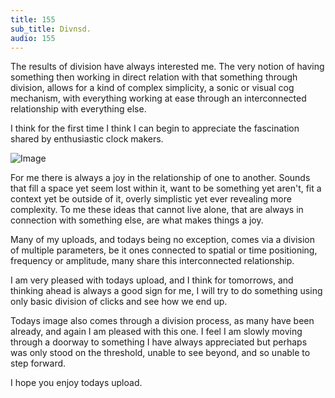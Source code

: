 ```yaml
---
title: 155
sub_title: Divnsd.
audio: 155
---
```


The results of division have always interested me. The very notion of having something then working in direct relation with that something through division, allows for a kind of complex simplicity, a sonic or visual cog mechanism, with everything working at ease through an interconnected relationship with everything else.

I think for the first time I think I can begin to appreciate the fascination shared by enthusiastic clock makers.

![Image](/assets/img/Snd-155.png)

For me there is always a joy in the relationship of one to another. Sounds that fill a space yet seem lost within it, want to be something yet aren't, fit a context yet be outside of it, overly simplistic yet ever revealing more complexity. To me these ideas that cannot live alone, that are always in connection with something else, are what makes things a joy.

Many of my uploads, and todays being no exception, comes via a division of multiple parameters, be it ones connected to spatial or time positioning, frequency or amplitude, many share this interconnected relationship.

I am very pleased with todays upload, and I think for tomorrows, and thinking ahead is always a good sign for me, I will try to do something using only basic division of clicks and see how we end up.

Todays image also comes through a division process, as many have been already, and again I am pleased with this one. I feel I am slowly moving through a doorway to something I have always appreciated but perhaps was only stood on the threshold, unable to see beyond, and so unable to step forward.

I hope you enjoy todays upload.